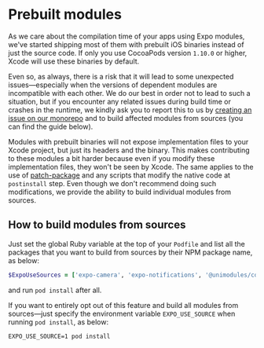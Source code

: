 # Prebuilt modules

As we care about the compilation time of your apps using Expo modules, we've started shipping most of them with prebuilt iOS binaries instead of just the source code. If only you use CocoaPods version `1.10.0` or higher, Xcode will use these binaries by default.

Even so, as always, there is a risk that it will lead to some unexpected issues—especially when the versions of dependent modules are incompatible with each other. We do our best in order not to lead to such a situation, but if you encounter any related issues during build time or crashes in the runtime, we kindly ask you to report this to us by [creating an issue on our monorepo](https://github.com/expo/expo/issues/new?labels=needs+review&template=bug_report.md) and to build affected modules from sources (you can find the guide below).

Modules with prebuilt binaries will not expose implementation files to your Xcode project, but just its headers and the binary. This makes contributing to these modules a bit harder because even if you modify these implementation files, they won't be seen by Xcode. The same applies to the use of [patch-package](https://www.npmjs.com/package/patch-package) and any scripts that modify the native code at `postinstall` step. Even though we don't recommend doing such modifications, we provide the ability to build individual modules from sources.

## How to build modules from sources

Just set the global Ruby variable at the top of your `Podfile` and list all the packages that you want to build from sources by their NPM package name, as below:

```ruby
$ExpoUseSources = ['expo-camera', 'expo-notifications', '@unimodules/code']
```

and run `pod install` after all.

If you want to entirely opt out of this feature and build all modules from sources—just specify the environment variable `EXPO_USE_SOURCE` when running `pod install`, as below:

```
EXPO_USE_SOURCE=1 pod install
```
